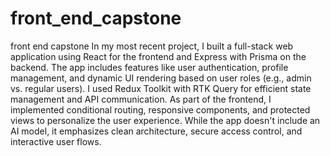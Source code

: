 # front_end_capstone
front end capstone 
In my most recent project, I built a full-stack web application using React for the frontend and Express with Prisma on the backend. The app includes features like user authentication, profile management, and dynamic UI rendering based on user roles (e.g., admin vs. regular users). I used Redux Toolkit with RTK Query for efficient state management and API communication. As part of the frontend, I implemented conditional routing, responsive components, and protected views to personalize the user experience. While the app doesn't include an AI model, it emphasizes clean architecture, secure access control, and interactive user flows.
